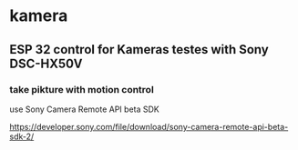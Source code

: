 # kamera
## ESP 32 control for Kameras testes with Sony DSC-HX50V

### take pikture with motion control 

use Sony Camera Remote API beta SDK

<https://developer.sony.com/file/download/sony-camera-remote-api-beta-sdk-2/>
